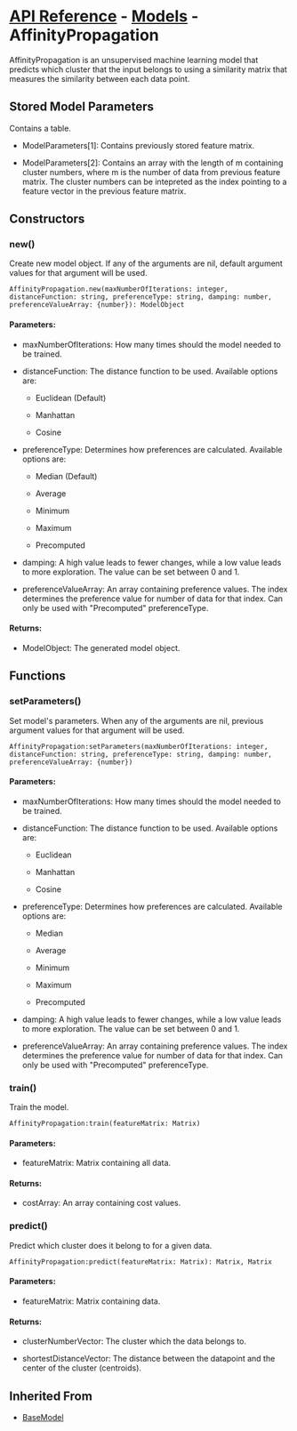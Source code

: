 # [API Reference](../../API.md) - [Models](../Models.md) - AffinityPropagation

AffinityPropagation is an unsupervised machine learning model that predicts which cluster that the input belongs to using a similarity matrix that measures the similarity between each data point.

## Stored Model Parameters

Contains a table.  

* ModelParameters[1]: Contains previously stored feature matrix.

* ModelParameters[2]: Contains an array with the length of m containing cluster numbers, where m is the number of data from previous feature matrix. The cluster numbers can be intepreted as the index pointing to a feature vector in the previous feature matrix.

## Constructors

### new()

Create new model object. If any of the arguments are nil, default argument values for that argument will be used.

```
AffinityPropagation.new(maxNumberOfIterations: integer, distanceFunction: string, preferenceType: string, damping: number, preferenceValueArray: {number}): ModelObject
```

#### Parameters:

* maxNumberOfIterations: How many times should the model needed to be trained.

* distanceFunction: The distance function to be used. Available options are:

    * Euclidean (Default)
      
    * Manhattan
      
    * Cosine

* preferenceType: Determines how preferences are calculated. Available options are:

   * Median (Default)
 
   * Average
   
   * Minimum
 
   * Maximum
 
   * Precomputed

* damping: A high value leads to fewer changes, while a low value leads to more exploration. The value can be set between 0 and 1.

* preferenceValueArray: An array containing preference values. The index determines the preference value for number of data for that index. Can only be used with "Precomputed" preferenceType.

#### Returns:

* ModelObject: The generated model object.

## Functions

### setParameters()

Set model's parameters. When any of the arguments are nil, previous argument values for that argument will be used.

```
AffinityPropagation:setParameters(maxNumberOfIterations: integer, distanceFunction: string, preferenceType: string, damping: number, preferenceValueArray: {number})
```

#### Parameters:

* maxNumberOfIterations: How many times should the model needed to be trained.

* distanceFunction: The distance function to be used. Available options are:

    * Euclidean
      
    * Manhattan
      
    * Cosine

* preferenceType: Determines how preferences are calculated. Available options are:

   * Median
 
   * Average
   
   * Minimum
 
   * Maximum
 
   * Precomputed

* damping: A high value leads to fewer changes, while a low value leads to more exploration. The value can be set between 0 and 1.

* preferenceValueArray: An array containing preference values. The index determines the preference value for number of data for that index. Can only be used with "Precomputed" preferenceType.

### train()

Train the model.

```
AffinityPropagation:train(featureMatrix: Matrix)
```

#### Parameters:

* featureMatrix: Matrix containing all data.

#### Returns:

* costArray: An array containing cost values.

### predict()

Predict which cluster does it belong to for a given data.

```
AffinityPropagation:predict(featureMatrix: Matrix): Matrix, Matrix
```

#### Parameters:

* featureMatrix: Matrix containing data.

#### Returns:

* clusterNumberVector: The cluster which the data belongs to.

* shortestDistanceVector: The distance between the datapoint and the center of the cluster (centroids).

## Inherited From

* [BaseModel](BaseModel.md)
